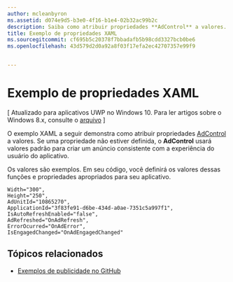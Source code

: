 ```yaml
---
author: mcleanbyron
ms.assetid: d074e9d5-b3e0-4f16-b1e4-02b32ac99b2c
description: Saiba como atribuir propriedades **AdControl** a valores.
title: Exemplo de propriedades XAML
ms.sourcegitcommit: cf695b5c20378f7bbadafb5b98cdd3327bcb0be6
ms.openlocfilehash: 43d579d2d0a92a8f03f17efa2ec42707357e99f9


---
```


# Exemplo de propriedades XAML


\[ Atualizado para aplicativos UWP no Windows 10. Para ler artigos sobre o Windows 8.x, consulte o [arquivo](http://go.microsoft.com/fwlink/p/?linkid=619132) \]

O exemplo XAML a seguir demonstra como atribuir propriedades [AdControl](https://msdn.microsoft.com/library/windows/apps/microsoft.advertising.winrt.ui.adcontrol.aspx) a valores. Se uma propriedade não estiver definida, o **AdControl** usará valores padrão para criar um anúncio consistente com a experiência do usuário do aplicativo.

Os valores são exemplos. Em seu código, você definirá os valores dessas funções e propriedades apropriados para seu aplicativo.

``` syntax
Width="300",
Height="250",
AdUnitId="10865270",
ApplicationId="3f83fe91-d6be-434d-a0ae-7351c5a997f1",
IsAutoRefreshEnabled="false",
AdRefreshed="OnAdRefresh",
ErrorOcurred="OnAdError",
IsEngagedChanged="OnAdEngagedChanged"
```

## Tópicos relacionados

* [Exemplos de publicidade no GitHub](http://aka.ms/githubads)

 



<!--HONumber=Jun16_HO4-->


